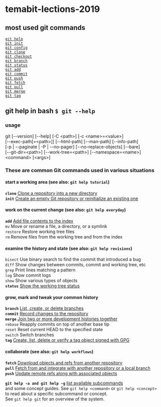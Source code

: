 # temabit-lections-2019

## most used git commands

[`git help`](https://mirrors.edge.kernel.org/pub/software/scm/git/docs/git-help.html)\
[`git init`](https://mirrors.edge.kernel.org/pub/software/scm/git/docs/git-init.html)\
[`git config`](https://mirrors.edge.kernel.org/pub/software/scm/git/docs/git-config.html)\
[`git clone`](https://mirrors.edge.kernel.org/pub/software/scm/git/docs/git-clone.html)\
[`git checkout`](https://mirrors.edge.kernel.org/pub/software/scm/git/docs/git-checkout.html)\
[`git branch`](https://mirrors.edge.kernel.org/pub/software/scm/git/docs/git-branch.html)\
[`git status`](https://mirrors.edge.kernel.org/pub/software/scm/git/docs/git-status.html)\
[`git add`](https://mirrors.edge.kernel.org/pub/software/scm/git/docs/git-add.html)\
[`git commit`](https://mirrors.edge.kernel.org/pub/software/scm/git/docs/git-commit.html)\
[`git push`](https://mirrors.edge.kernel.org/pub/software/scm/git/docs/git-push.html)\
[`git fetch`](https://mirrors.edge.kernel.org/pub/software/scm/git/docs/git-fetch.html)\
[`git pull`](https://mirrors.edge.kernel.org/pub/software/scm/git/docs/git-pull.html)\
[`git merge`](https://mirrors.edge.kernel.org/pub/software/scm/git/docs/git-merge.html)\
[`git tag`](https://mirrors.edge.kernel.org/pub/software/scm/git/docs/git-tag.html)

## git help in bash `$ git --help`

### usage

git [--version] [--help] [-C \<path\>] [-c \<name\>=\<value\>] \
    [--exec-path[=\<path\>]] [--html-path] [--man-path] [--info-path] \
    [-p | --paginate | -P | --no-pager] [--no-replace-objects] [--bare] \
    [--git-dir=\<path\>] [--work-tree=\<path\>] [--namespace=\<name\>] \
    \<command\> [\<args\>]

### These are common Git commands used in various situations

#### start a working area (see also: `git help tutorial`)
**<a name='clone'>`clone`**     [Clone a repository into a new directory](https://mirrors.edge.kernel.org/pub/software/scm/git/docs/) \
**<a name='init'>`init`**      [Create an empty Git repository or reinitialize an existing one](https://mirrors.edge.kernel.org/pub/software/scm/git/docs/)

#### work on the current change (see also: `git help everyday`)
**<a name='add'>`add`**       [Add file contents to the index](https://mirrors.edge.kernel.org/pub/software/scm/git/docs/) \
   `mv`        Move or rename a file, a directory, or a symlink \
   `restore`   Restore working tree files \
   `rm`        Remove files from the working tree and from the index

#### examine the history and state (see also: `git help revisions`)
   `bisect`    Use binary search to find the commit that introduced a bug \
   `diff`      Show changes between commits, commit and working tree, etc \
   `grep`      Print lines matching a pattern \
   `log`       Show commit logs \
   `show`      Show various types of objects \
**<a name='status'>`status`**    [Show the working tree status](https://mirrors.edge.kernel.org/pub/software/scm/git/docs/)

#### grow, mark and tweak your common history
**<a name='branch'>`branch`**    [List, create, or delete branches](https://mirrors.edge.kernel.org/pub/software/scm/git/docs/) \
**<a name='commit'>`commit`**    [Record changes to the repository](https://mirrors.edge.kernel.org/pub/software/scm/git/docs/) \
**<a name='merge'>`merge`**     [Join two or more development histories together](https://mirrors.edge.kernel.org/pub/software/scm/git/docs/) \
   `rebase`    Reapply commits on top of another base tip \
   `reset`     Reset current HEAD to the specified state \
   `switch`    Switch branches \
**<a name='tag'>`tag`**       [Create, list, delete or verify a tag object signed with GPG](https://mirrors.edge.kernel.org/pub/software/scm/git/docs/)

#### collaborate (see also: `git help workflows`)
**<a name='fetch'>`fetch`**     [Download objects and refs from another repository](https://mirrors.edge.kernel.org/pub/software/scm/git/docs/) \
**<a name='pull'>`pull`**      [Fetch from and integrate with another repository or a local branch](https://mirrors.edge.kernel.org/pub/software/scm/git/docs/) \
**<a name='push'>`push`**      [Update remote refs along with associated objects](https://mirrors.edge.kernel.org/pub/software/scm/git/docs/)

**<a name='help'>`git help -a and git help -g`** [list available subcommands](https://mirrors.edge.kernel.org/pub/software/scm/git/docs/) \
and some concept guides. See `git help <command>` or `git help <concept>` \
to read about a specific subcommand or concept. \
See `git help git` for an overview of the system.
